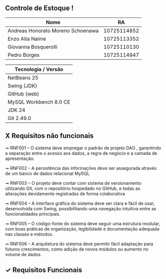 ## Controle de Estoque !

| Nome                                  | RA          |
| ------------------------------------- | ----------- |
| Andreas Honorato Moreno Schoenawa     | 10725114852 |
| Enzo Aita Naime                       | 10725113352 |
| Giovanna Bosquerolli                  | 10725110130 |
| Pedro Borges                          | 10725114947 |


| Tecnologia     /     Versão      |                                    
|----------------------------------|
| NetBeans  25                     | 
| Swing (JDK)                      | 
| GitHub (web)                     | 
| MySQL Workbench 8.0 CE           | 
| JDK 24                           |                                             
| Git 2.49.0                       | 


## X Requisitos não funcionais 
➞ RNF001 – O sistema deve empregar o padrão de projeto DAO , garantindo a separação entre o acesso aos dados, a regra de negócio e a camada de apresentação.

➞ RNF002 – A persistência das informações deve ser assegurada através de um banco de dados relacional MySQL

➞ RNF003 – O projeto deve contar com sistema de versionamento utilizando Git, com o repositório hospedado no GitHub, e todas as alterações devidamente registradas de forma colaborativa

➞ RNF004 – A interface gráfica do sistema deve ser clara e fácil de usar, desenvolvida com Swing, possibilitando uma navegação intuitiva entre as funcionalidades principais.

➞ RNF005 – O código-fonte do sistema deve seguir uma estrutura modular, com boas práticas de organização, legibilidade e documentação adequada nas classes e métodos.

➞ RNF006 – A arquitetura do sistema deve permitir fácil adaptação para futuros crescimentos, como adição de novos módulos ou aumento no volume de dados.

##  ✓ Requisitos Funcionais 
